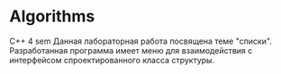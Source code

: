 # Algorithms
C++ 4 sem
Данная лабораторная работа посвящена теме "списки". Разработанная программа имеет меню для взаимодействия с интерфейсом спроектированного класса структуры.
